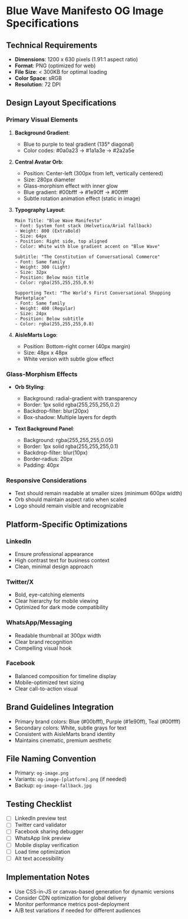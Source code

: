 # Blue Wave Manifesto OG Image Specifications

## Technical Requirements
- **Dimensions**: 1200 x 630 pixels (1.91:1 aspect ratio)
- **Format**: PNG (optimized for web)
- **File Size**: < 300KB for optimal loading
- **Color Space**: sRGB
- **Resolution**: 72 DPI

## Design Layout Specifications

### Primary Visual Elements
1. **Background Gradient**: 
   - Blue to purple to teal gradient (135° diagonal)
   - Color codes: #0a0a23 → #1a1a3e → #2a2a5e

2. **Central Avatar Orb**:
   - Position: Center-left (300px from left, vertically centered)
   - Size: 280px diameter
   - Glass-morphism effect with inner glow
   - Blue gradient: #00bfff → #1e90ff → #00ffff
   - Subtle rotation animation effect (static in image)

3. **Typography Layout**:
   ```
   Main Title: "Blue Wave Manifesto"
   - Font: System font stack (Helvetica/Arial fallback)
   - Weight: 800 (ExtraBold)
   - Size: 64px
   - Position: Right side, top aligned
   - Color: White with blue gradient accent on "Blue Wave"
   
   Subtitle: "The Constitution of Conversational Commerce"
   - Font: Same family
   - Weight: 300 (Light)
   - Size: 32px
   - Position: Below main title
   - Color: rgba(255,255,255,0.9)
   
   Supporting Text: "The World's First Conversational Shopping Marketplace"
   - Font: Same family
   - Weight: 400 (Regular)
   - Size: 24px
   - Position: Below subtitle
   - Color: rgba(255,255,255,0.8)
   ```

4. **AisleMarts Logo**:
   - Position: Bottom-right corner (40px margin)
   - Size: 48px x 48px
   - White version with subtle glow effect

### Glass-Morphism Effects
- **Orb Styling**:
  - Background: radial-gradient with transparency
  - Border: 1px solid rgba(255,255,255,0.2)
  - Backdrop-filter: blur(20px)
  - Box-shadow: Multiple layers for depth

- **Text Background Panel**:
  - Background: rgba(255,255,255,0.05)
  - Border: 1px solid rgba(255,255,255,0.1)
  - Backdrop-filter: blur(10px)
  - Border-radius: 20px
  - Padding: 40px

### Responsive Considerations
- Text should remain readable at smaller sizes (minimum 600px width)
- Orb should maintain aspect ratio when scaled
- Logo should remain visible and recognizable

## Platform-Specific Optimizations

### LinkedIn
- Ensure professional appearance
- High contrast text for business context
- Clean, minimal design approach

### Twitter/X
- Bold, eye-catching elements
- Clear hierarchy for mobile viewing
- Optimized for dark mode compatibility

### WhatsApp/Messaging
- Readable thumbnail at 300px width
- Clear brand recognition
- Compelling visual hook

### Facebook
- Balanced composition for timeline display
- Mobile-optimized text sizing
- Clear call-to-action visual

## Brand Guidelines Integration
- Primary brand colors: Blue (#00bfff), Purple (#1e90ff), Teal (#00ffff)
- Secondary colors: White, subtle grays for text
- Consistent with AisleMarts brand identity
- Maintains cinematic, premium aesthetic

## File Naming Convention
- Primary: `og-image.png`
- Variants: `og-image-[platform].png` (if needed)
- Backup: `og-image-fallback.jpg`

## Testing Checklist
- [ ] LinkedIn preview test
- [ ] Twitter card validator
- [ ] Facebook sharing debugger
- [ ] WhatsApp link preview
- [ ] Mobile display verification
- [ ] Load time optimization
- [ ] Alt text accessibility

## Implementation Notes
- Use CSS-in-JS or canvas-based generation for dynamic versions
- Consider CDN optimization for global delivery
- Monitor performance metrics post-deployment
- A/B test variations if needed for different audiences